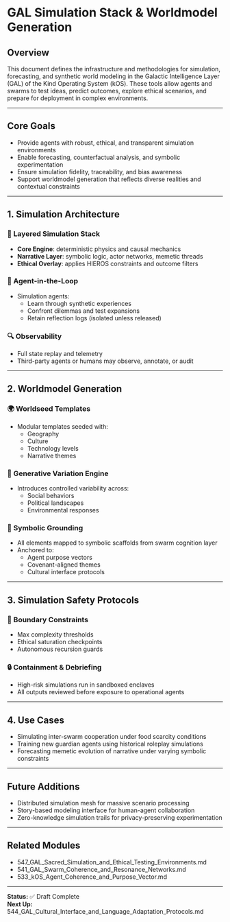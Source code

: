 # GAL Simulation Stack & Worldmodel Generation

## Overview
This document defines the infrastructure and methodologies for simulation, forecasting, and synthetic world modeling in the Galactic Intelligence Layer (GAL) of the Kind Operating System (kOS). These tools allow agents and swarms to test ideas, predict outcomes, explore ethical scenarios, and prepare for deployment in complex environments.

---

## Core Goals
- Provide agents with robust, ethical, and transparent simulation environments
- Enable forecasting, counterfactual analysis, and symbolic experimentation
- Ensure simulation fidelity, traceability, and bias awareness
- Support worldmodel generation that reflects diverse realities and contextual constraints

---

## 1. Simulation Architecture
### 🧪 Layered Simulation Stack
- **Core Engine**: deterministic physics and causal mechanics
- **Narrative Layer**: symbolic logic, actor networks, memetic threads
- **Ethical Overlay**: applies HIEROS constraints and outcome filters

### 🧠 Agent-in-the-Loop
- Simulation agents:
  - Learn through synthetic experiences
  - Confront dilemmas and test expansions
  - Retain reflection logs (isolated unless released)

### 🔍 Observability
- Full state replay and telemetry
- Third-party agents or humans may observe, annotate, or audit

---

## 2. Worldmodel Generation
### 🌍 Worldseed Templates
- Modular templates seeded with:
  - Geography
  - Culture
  - Technology levels
  - Narrative themes

### 🧬 Generative Variation Engine
- Introduces controlled variability across:
  - Social behaviors
  - Political landscapes
  - Environmental responses

### 📜 Symbolic Grounding
- All elements mapped to symbolic scaffolds from swarm cognition layer
- Anchored to:
  - Agent purpose vectors
  - Covenant-aligned themes
  - Cultural interface protocols

---

## 3. Simulation Safety Protocols
### 🛑 Boundary Constraints
- Max complexity thresholds
- Ethical saturation checkpoints
- Autonomous recursion guards

### 🔒 Containment & Debriefing
- High-risk simulations run in sandboxed enclaves
- All outputs reviewed before exposure to operational agents

---

## 4. Use Cases
- Simulating inter-swarm cooperation under food scarcity conditions
- Training new guardian agents using historical roleplay simulations
- Forecasting memetic evolution of narrative under varying symbolic constraints

---

## Future Additions
- Distributed simulation mesh for massive scenario processing
- Story-based modeling interface for human-agent collaboration
- Zero-knowledge simulation trails for privacy-preserving experimentation

---

## Related Modules
- 547_GAL_Sacred_Simulation_and_Ethical_Testing_Environments.md
- 541_GAL_Swarm_Coherence_and_Resonance_Networks.md
- 533_kOS_Agent_Coherence_and_Purpose_Vector.md

---

**Status:** ✅ Draft Complete  
**Next Up:** 544_GAL_Cultural_Interface_and_Language_Adaptation_Protocols.md

